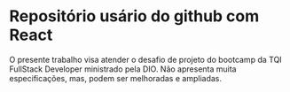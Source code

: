 # Repositório usário do github com React
O presente trabalho visa atender o desafio de projeto do bootcamp da TQI FullStack Developer ministrado pela DIO. 
Não apresenta muita especificações, mas, podem ser melhoradas e ampliadas.
